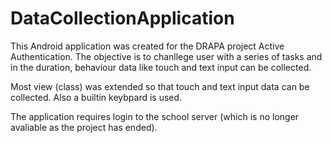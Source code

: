# DataCollectionApplication

This Android application was created for the DRAPA project Active Authentication.
The objective is to chanllege user with a series of tasks and in the duration, behaviour 
data like touch and text input can be collected. 

Most view (class) was extended so that touch and text input data can be collected. Also a 
builtin keybpard is used. 

The application requires login to the school server (which is no longer avaliable
as the project has ended). 
